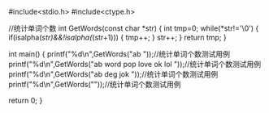 #include<stdio.h>
#include<ctype.h>

//统计单词个数
int GetWords(const char *str)
{
	int tmp=0;
	while(*str!='\0')
	{
		if(isalpha(*str)&&!isalpha(*(str+1)))
		{
			tmp++;
		}
		str++;
	}
	return tmp;
}

int main()
{
  printf("%d\n",GetWords("ab "));//统计单词个数测试用例
	printf("%d\n",GetWords("ab word pop love ok lol "));//统计单词个数测试用例
	printf("%d\n",GetWords("ab deg jok "));//统计单词个数测试用例
	printf("%d\n",GetWords(""));//统计单词个数测试用例
  
  return 0;
}
